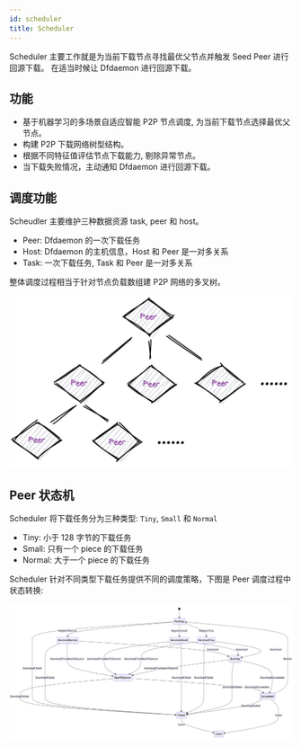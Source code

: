 ```yaml
---
id: scheduler
title: Scheduler
---
```


Scheduler 主要工作就是为当前下载节点寻找最优父节点并触发 Seed Peer 进行回源下载。
在适当时候让 Dfdaemon 进行回源下载。

## 功能

- 基于机器学习的多场景自适应智能 P2P 节点调度, 为当前下载节点选择最优父节点。
- 构建 P2P 下载网络树型结构。
- 根据不同特征值评估节点下载能力, 剔除异常节点。
- 当下载失败情况，主动通知 Dfdaemon 进行回源下载。

## 调度功能

Scheudler 主要维护三种数据资源 task, peer 和 host。

- Peer: Dfdaemon 的一次下载任务
- Host: Dfdaemon 的主机信息，Host 和 Peer 是一对多关系
- Task: 一次下载任务, Task 和 Peer 是一对多关系

整体调度过程相当于针对节点负载数组建 P2P 网络的多叉树。

![scheduler-tree](../../resource/architecture/scheduler-tree.jpg)

## Peer 状态机

Scheduler 将下载任务分为三种类型: `Tiny`, `Small` 和 `Normal`

- Tiny: 小于 128 字节的下载任务
- Small: 只有一个 piece 的下载任务
- Normal: 大于一个 piece 的下载任务

Scheduler 针对不同类型下载任务提供不同的调度策略，下图是 Peer 调度过程中状态转换:

![scheduler-state-machine](../../resource/architecture/scheduler-state-machine.jpg)
